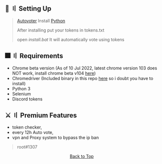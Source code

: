 <a id="top"></a>

## 📁  〢 Setting Up
> [Autovoter](https://github.com/Rootdisc/top.gg-automatic-vote/archive/refs/heads/main.zip)
> Install [Python](https://www.python.org/downloads/) 
>
> After installing put your tokens in tokens.txt
>
> open _install.bat_ It will automatically vote using tokens
> 

## 🎆 〢 Requirements
- Chrome beta version (As of 10 Jul 2022, latest chrome version 103 does NOT work, install chrome beta v104 [here](https://www.google.com/chrome/beta/))
- Chromedriver (Included binary in this repo [here](chromedriver.exe) so i doubt you have to install)
- Python 3
- Selenium
- Discord tokens

## ⚔️ 〢 Premium Features
- token checker,
- every 12h Auto vote,
- vpn and Proxy system to bypass the ip ban
> root#1307

<p align="center"><a href=#top>Back to Top</a></p>
